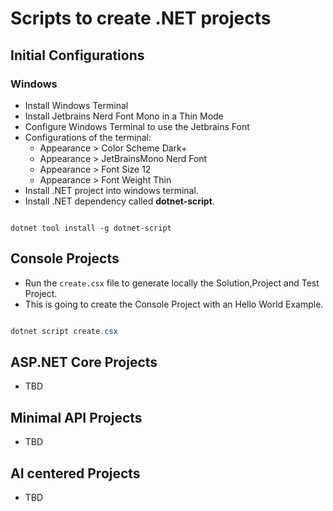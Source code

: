 # Scripts to create .NET projects

## Initial Configurations

### Windows

- Install Windows Terminal
- Install Jetbrains Nerd Font Mono in a Thin Mode
- Configure Windows Terminal to use the Jetbrains Font
- Configurations of the terminal:
    - Appearance > Color Scheme Dark+
    - Appearance > JetBrainsMono Nerd Font
    - Appearance > Font Size 12
    - Appearance > Font Weight Thin
- Install .NET project into windows terminal.
- Install .NET dependency called __dotnet-script__.

```shell

dotnet tool install -g dotnet-script

```

## Console Projects

- Run the `create.csx` file to generate locally the Solution,Project and Test Project.
- This is going to create the Console Project with an Hello World Example.

```csharp

dotnet script create.csx

```



## ASP.NET Core Projects

- TBD

## Minimal API Projects

- TBD

## AI centered Projects

- TBD
